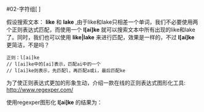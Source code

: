 #02-字符组[ ]

假设搜索文本： **like** 和 **lake** ,由于like和lake只相差一个单词，我们不必要使用两个正则表达式匹配，而使用一个
 **l[ai]ke** 就可以搜索文本中所有出现的like和lake了。同时，我们也可以使用 **like|lake** 来进行匹配，效果是一样的，不过
 **l[ai]ke** 更简洁，不是吗？
 
    正则：l[ai]ke
    // l[ai]ke中的[ai]表示，匹配ai中的一个
    // l[ai]ke则表示，先匹配l，再匹配a或i，最后匹配ke
  
为了使正则表达式更加的形象生动，介绍一款在线的正则表达式图形化工具: http://www.regexper.com/

使用regexper图形化 **l[ai]ke** 的结果为：
[](images\02-01.png)
